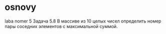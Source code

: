 # osnovy
laba nomer 5 
Задача 5.8
В массиве из 10 целых чисел определить номер пары соседних элементов с
максимальной суммой.
